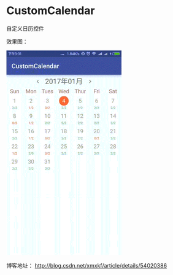 # CustomCalendar
自定义日历控件

效果图：

![](CustomCalendar.gif)


博客地址：
http://blog.csdn.net/xmxkf/article/details/54020386
